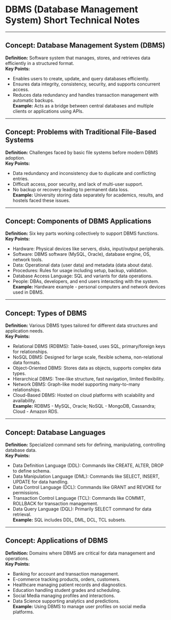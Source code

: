 # DBMS (Database Management System) Short Technical Notes

---

## Concept: Database Management System (DBMS)
**Definition:** Software system that manages, stores, and retrieves data efficiently in a structured format.  
**Key Points:**  
- Enables users to create, update, and query databases efficiently.  
- Ensures data integrity, consistency, security, and supports concurrent access.  
- Reduces data redundancy and handles transaction management with automatic backups.  
**Example:** Acts as a bridge between central databases and multiple clients or applications using APIs.

---

## Concept: Problems with Traditional File-Based Systems
**Definition:** Challenges faced by basic file systems before modern DBMS adoption.  
**Key Points:**  
- Data redundancy and inconsistency due to duplicate and conflicting entries.  
- Difficult access, poor security, and lack of multi-user support.  
- No backup or recovery leading to permanent data loss.  
**Example:** University storing data separately for academics, results, and hostels faced these issues.

---

## Concept: Components of DBMS Applications
**Definition:** Six key parts working collectively to support DBMS functions.  
**Key Points:**  
- Hardware: Physical devices like servers, disks, input/output peripherals.  
- Software: DBMS software (MySQL, Oracle), database engine, OS, network tools.  
- Data: Operational data (user data) and metadata (data about data).  
- Procedures: Rules for usage including setup, backup, validation.  
- Database Access Language: SQL and variants for data operations.  
- People: DBAs, developers, and end users interacting with the system.  
**Example:** Hardware example - personal computers and network devices used in DBMS.

---

## Concept: Types of DBMS
**Definition:** Various DBMS types tailored for different data structures and application needs.  
**Key Points:**  
- Relational DBMS (RDBMS): Table-based, uses SQL, primary/foreign keys for relationships.  
- NoSQL DBMS: Designed for large scale, flexible schema, non-relational data formats.  
- Object-Oriented DBMS: Stores data as objects, supports complex data types.  
- Hierarchical DBMS: Tree-like structure, fast navigation, limited flexibility.  
- Network DBMS: Graph-like model supporting many-to-many relationships.  
- Cloud-Based DBMS: Hosted on cloud platforms with scalability and availability.  
**Example:** RDBMS - MySQL, Oracle; NoSQL - MongoDB, Cassandra; Cloud - Amazon RDS.

---

## Concept: Database Languages
**Definition:** Specialized command sets for defining, manipulating, controlling database data.  
**Key Points:**  
- Data Definition Language (DDL): Commands like CREATE, ALTER, DROP to define schema.  
- Data Manipulation Language (DML): Commands like SELECT, INSERT, UPDATE for data handling.  
- Data Control Language (DCL): Commands like GRANT and REVOKE for permissions.  
- Transaction Control Language (TCL): Commands like COMMIT, ROLLBACK for transaction management.  
- Data Query Language (DQL): Primarily SELECT command for data retrieval.  
**Example:** SQL includes DDL, DML, DCL, TCL subsets.

---

## Concept: Applications of DBMS
**Definition:** Domains where DBMS are critical for data management and operations.  
**Key Points:**  
- Banking for account and transaction management.  
- E-commerce tracking products, orders, customers.  
- Healthcare managing patient records and diagnostics.  
- Education handling student grades and scheduling.  
- Social Media managing profiles and interactions.  
- Data Science supporting analytics and predictions.  
**Example:** Using DBMS to manage user profiles on social media platforms.

